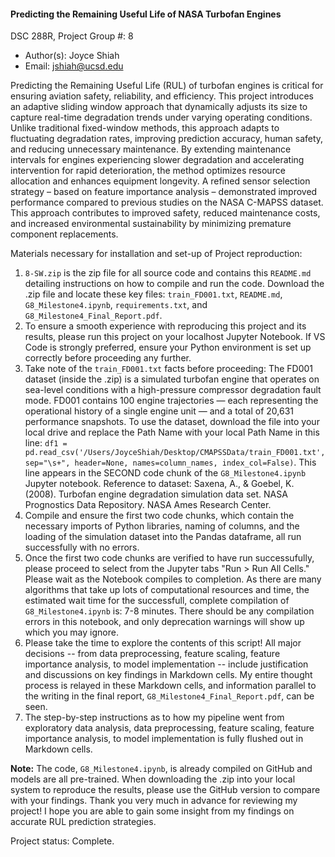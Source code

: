 #### Predicting the Remaining Useful Life of NASA Turbofan Engines 
DSC 288R, Project Group #: 8 
- Author(s): Joyce Shiah 
- Email: jshiah@ucsd.edu


Predicting the Remaining Useful Life (RUL) of turbofan engines is critical for ensuring aviation safety, reliability, and efficiency. This project introduces an adaptive sliding window approach that dynamically adjusts its size to capture real-time degradation trends under varying operating conditions. Unlike traditional fixed-window methods, this approach adapts to fluctuating degradation rates, improving prediction accuracy, human safety, and reducing unnecessary maintenance. By extending maintenance intervals for engines experiencing slower degradation and accelerating intervention for rapid deterioration, the method optimizes resource allocation and enhances equipment longevity. A refined sensor selection strategy – based on feature importance analysis – demonstrated improved performance compared to previous studies on the NASA C-MAPSS dataset. This approach contributes to improved safety, reduced maintenance costs, and increased environmental sustainability by minimizing premature component replacements.

Materials necessary for installation and set-up of Project reproduction:
1. `8-SW.zip` is the zip file for all source code and contains this `README.md` detailing instructions on how to compile and run the code. Download the .zip file and locate these key files: `train_FD001.txt`, `README.md`, `G8_Milestone4.ipynb`, `requirements.txt`, and `G8_Milestone4_Final_Report.pdf`.
2. To ensure a smooth experience with reproducing this project and its results, please run this project on your localhost Jupyter Notebook. If VS Code is strongly preferred, ensure your Python environment is set up correctly before proceeding any further. 
3. Take note of the `train_FD001.txt` facts before proceeding: The FD001 dataset (inside the .zip) is a simulated turbofan engine that operates on sea-level conditions with a high-pressure compressor degradation fault mode. FD001 contains 100 engine trajectories — each representing the operational history of a single engine unit — and a total of 20,631 performance snapshots. To use the dataset, download the file into your local drive and replace the Path Name with your local Path Name in this line: `df1 = pd.read_csv('/Users/JoyceShiah/Desktop/CMAPSSData/train_FD001.txt', sep="\s+", header=None, names=column_names, index_col=False)`. This line appears in the SECOND code chunk of the `G8_Milestone4.ipynb` Jupyter notebook.
Reference to dataset:
Saxena, A., & Goebel, K. (2008). Turbofan engine degradation simulation data set. NASA Prognostics Data Repository. NASA Ames Research Center.
4. Compile and ensure the first two code chunks, which contain the necessary imports of Python libraries, naming of columns, and the loading of the simulation dataset into the Pandas dataframe, all run successfully with no errors.
5. Once the first two code chunks are verified to have run successufully, please proceed to select from the Jupyter tabs "Run > Run All Cells." Please wait as the Notebook compiles to completion. As there are many algorithms that take up lots of computational resources and time, the estimated wait time for the successfull, complete compilation of `G8_Milestone4.ipynb` is: 7-8 minutes. There should be any compilation errors in this notebook, and only deprecation warnings will show up which you may ignore.
6. Please take the time to explore the contents of this script! All major decisions -- from data preprocessing, feature scaling, feature importance analysis, to model implementation -- include justification and discussions on key findings in Markdown cells. My entire thought process is relayed in these Markdown cells, and information parallel to the writing in the final report, `G8_Milestone4_Final_Report.pdf`, can be seen.
7. The step-by-step instructions as to how my pipeline went from exploratory data analysis, data preprocessing, feature scaling, feature importance analysis, to model implementation is fully flushed out in Markdown cells.

**Note:** The code, `G8_Milestone4.ipynb`, is already compiled on GitHub and models are all pre-trained. When downloading the .zip into your local system to reproduce the results, please use the GitHub version to compare with your findings.
Thank you very much in advance for reviewing my project! I hope you are able to gain some insight from my findings on accurate RUL prediction strategies.

Project status: Complete.


